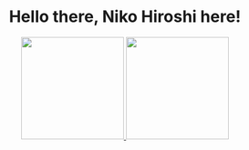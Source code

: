 <div align="center">
<h1>Hello there, Niko Hiroshi here!</h1>
</div>
<!--<div align="center">
<img align="center" src="https://adala-news.fr/wp-content/uploads/2020/02/Yurucamp-anime-image-008.png">
</div>-->

<div align="center">
  <a href="https://github.com/NikoHiroshi">
  <img height="180em" src="https://github-readme-stats.vercel.app/api?username=NikoHiroshi&show_icons=true&theme=dracula&include_all_commits=true&count_private=true"/>
  <img height="180em" src="https://github-readme-stats.vercel.app/api/top-langs/?username=NikoHiroshi&layout=compact&langs_count=7&theme=dracula"/>
</div>

